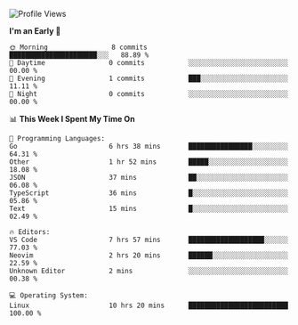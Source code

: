 <!--START_SECTION:waka-->
![Profile Views](http://img.shields.io/badge/Profile%20Views-0-blue)

**I'm an Early 🐤** 

```text
🌞 Morning                8 commits           ██████████████████████░░░   88.89 % 
🌆 Daytime                0 commits           ░░░░░░░░░░░░░░░░░░░░░░░░░   00.00 % 
🌃 Evening                1 commits           ███░░░░░░░░░░░░░░░░░░░░░░   11.11 % 
🌙 Night                  0 commits           ░░░░░░░░░░░░░░░░░░░░░░░░░   00.00 % 
```


📊 **This Week I Spent My Time On** 

```text
💬 Programming Languages: 
Go                       6 hrs 38 mins       ████████████████░░░░░░░░░   64.31 % 
Other                    1 hr 52 mins        █████░░░░░░░░░░░░░░░░░░░░   18.08 % 
JSON                     37 mins             ██░░░░░░░░░░░░░░░░░░░░░░░   06.08 % 
TypeScript               36 mins             █░░░░░░░░░░░░░░░░░░░░░░░░   05.86 % 
Text                     15 mins             █░░░░░░░░░░░░░░░░░░░░░░░░   02.49 % 

🔥 Editors: 
VS Code                  7 hrs 57 mins       ███████████████████░░░░░░   77.03 % 
Neovim                   2 hrs 20 mins       ██████░░░░░░░░░░░░░░░░░░░   22.59 % 
Unknown Editor           2 mins              ░░░░░░░░░░░░░░░░░░░░░░░░░   00.38 % 

💻 Operating System: 
Linux                    10 hrs 20 mins      █████████████████████████   100.00 % 
```


<!--END_SECTION:waka-->
